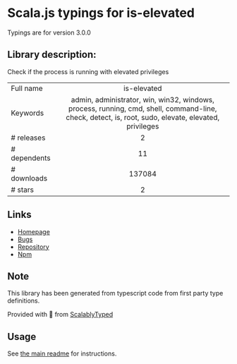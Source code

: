 
# Scala.js typings for is-elevated

Typings are for version 3.0.0

## Library description:
Check if the process is running with elevated privileges

|                    |                 |
| ------------------ | :-------------: |
| Full name          | is-elevated |
| Keywords           | admin, administrator, win, win32, windows, process, running, cmd, shell, command-line, check, detect, is, root, sudo, elevate, elevated, privileges |
| # releases         | 2 |
| # dependents       | 11 |
| # downloads        | 137084 |
| # stars            | 2 |

## Links
- [Homepage](https://github.com/sindresorhus/is-elevated#readme)
- [Bugs](https://github.com/sindresorhus/is-elevated/issues)
- [Repository](https://github.com/sindresorhus/is-elevated)
- [Npm](https://www.npmjs.com/package/is-elevated)
    


## Note
This library has been generated from typescript code from first party type definitions.

Provided with :purple_heart: from [ScalablyTyped](https://github.com/oyvindberg/ScalablyTyped)

## Usage
See [the main readme](../../readme.md) for instructions.


